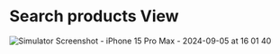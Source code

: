 # Search products View
![Simulator Screenshot - iPhone 15 Pro Max - 2024-09-05 at 16 01 40](https://github.com/user-attachments/assets/9c2850c7-7f0a-4203-9d16-7b73717024d8)


